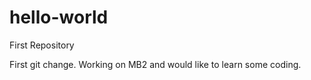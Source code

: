 # hello-world
First Repository

First git change.  Working on MB2 and would like to learn some coding.
